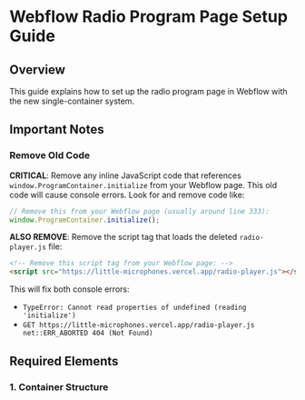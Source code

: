 # Webflow Radio Program Page Setup Guide

## Overview
This guide explains how to set up the radio program page in Webflow with the new single-container system.

## Important Notes

### Remove Old Code
**CRITICAL**: Remove any inline JavaScript code that references `window.ProgramContainer.initialize` from your Webflow page. This old code will cause console errors. Look for and remove code like:
```javascript
// Remove this from your Webflow page (usually around line 333):
window.ProgramContainer.initialize();
```

**ALSO REMOVE**: Remove the script tag that loads the deleted `radio-player.js` file:
```html
<!-- Remove this script tag from your Webflow page: -->
<script src="https://little-microphones.vercel.app/radio-player.js"></script>
```

This will fix both console errors:
- `TypeError: Cannot read properties of undefined (reading 'initialize')`
- `GET https://little-microphones.vercel.app/radio-player.js net::ERR_ABORTED 404 (Not Found)`

## Required Elements

### 1. Container Structure
```